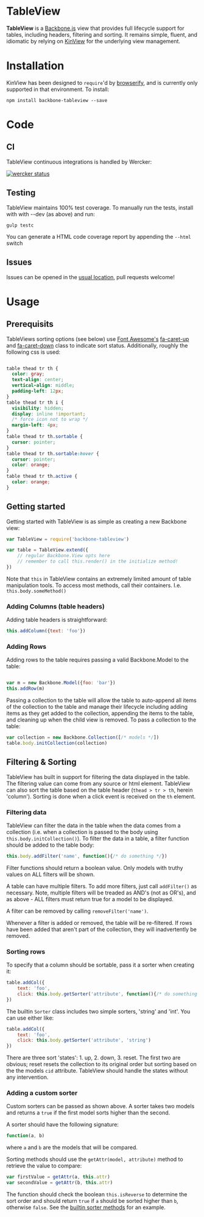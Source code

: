 # TableView
**TableView** is a [Backbone.js](http://backbonejs.org/) view that provides full 
lifecycle support for tables, including headers, filtering and sorting. It remains 
simple, fluent, and idiomatic by relying on [KinView](https://github.com/mbrevda/backbone-kinview)
for the underlying view management.

# Installation

KinView has been designed to `require`'d by [browserify](http://browserify.org/),
and is currently only supported in that environment. To install:

```
npm install backbone-tableview --save
```

# Code

## CI
TableView continuous integrations is handled by Wercker:

[![wercker status](https://app.wercker.com/status/ed888333a4f3fb17e3738866f446c5b9/s/master "wercker status")](https://app.wercker.com/project/bykey/ed888333a4f3fb17e3738866f446c5b9)

## Testing
TableView maintains 100% test coverage. To manually run the tests, install with with --dev (as above) and run:

```
gulp testc
```

You can generate a HTML code coverage report by appending the `--html` switch

## Issues
Issues can be opened in the [usual location](https://github.com/mbrevda/backbone-tableview/issues), pull requests welcome!

# Usage
## Prerequisits
TableViews sorting options (see below) use [Font Awesome's](http://fortawesome.github.io/Font-Awesome/) [fa-caret-up](http://fortawesome.github.io/Font-Awesome/icon/caret-up/) and [fa-caret-down](http://fortawesome.github.io/Font-Awesome/icon/caret-down/) class to indicate sort status. Additionally, roughly the following css is used:

```css

table thead tr th {
  color: gray;
  text-align: center;
  vertical-align: middle;
  padding-left: 12px;
}
table thead tr th i {
  visibility: hidden;
  display: inline !important;
  /* force icon not to wrap */
  margin-left: 4px;
}
table thead tr th.sortable {
  cursor: pointer;
}
table thead tr th.sortable:hover {
  cursor: pointer;
  color: orange;
}
table thead tr th.active {
  color: orange;
}
```
 
## Getting started
Getting started with TableView is as simple as creating a new Backbone view:

```js
var TableView = require('backbone-tableview')

var table = TableView.extend({
    // regular Backbone.View opts here
    // remember to call this.render() in the initialize method!
})

```

Note that `this` in TableView contains an extremely limited amount of table manipulation tools. To access most methods, call their containers. I.e. `this.body.someMethod()`

### Adding Columns (table headers)
Adding table headers is straightforward:

```js
this.addColumn({text: 'foo'})

```

### Adding Rows
Adding rows to the table requires passing a valid Backbone.Model to the table:

```js

var m = new Backbone.Model({foo: 'bar'})
this.addRow(m)
```

Passing a collection to the table will allow the table to auto-append all items of the collection to the table and manage their lifecycle including adding items as they get added to the collection, appending the items to the table, and cleaning up when the child view is removed. To pass a collection to the table:

```js
var collection = new Backbone.Collection([/* models */])
table.body.initCollection(collection)
```


## Filtering & Sorting
TableView has built in support for filtering the data displayed in the table. The filtering value can come from any source or html element. TableView can also sort the table based on the table header (`thead > tr > th`, herein 'column'). Sorting is done when a click event is received on the `th` element.

### Filtering data
TableView can filter the data in the table when the data comes from a collection (i.e. when a collection is passed to the body using `this.body.initCollection()`). To filter the data in a table, a filter function should be added to the table body:

```js
this.body.addFilter('name', function(){/* do something */})
```

Filter functions should return a boolean value. Only models with truthy values on ALL filters will be shown.

A table can have multiple filters. To add more filters, just call `addFilter()` as necessary. Note, multiple filters will be treaded as AND's (not as OR's), and as above - ALL filters must return true for a model to be displayed.

A filter can be removed by calling `removeFilter('name')`.

Whenever a filter is added or removed, the table will be re-filtered. If rows have been added that aren't part of the collection, they will inadvertently be removed.

### Sorting rows
To specify that a column should be sortable, pass it a sorter when creating it:

```js
table.addCol({
    text: 'foo',
    click: this.body.getSorter('attribute', function(){/* do something */})
})

```

The builtin `Sorter` class includes two simple sorters, 'string' and 'int'. You can use either like:

```js
table.addCol({
    text: 'foo',
    click: this.body.getSorter('attribute', 'string')
})

```

There are three sort 'states': 1. up, 2. down, 3. reset. The first two are obvious; reset resets the collection to its original order but sorting based on the the models `cid` attribute. TableView should handle the states without any intervention.

### Adding a custom sorter
Custom sorters can be passed as shown above. A sorter takes two models and returns a `true` if the first model sorts higher than the second.

A sorter should have the following signature:

```js
function(a, b)
```
where `a` and `b` are the models that will be compared. 

Sorting methods should use the `getAttr(model, attribute)` method to retrieve the value to compare:

```js
var firstValue = getAttr(a, this.attr)
var secondValue = getAttr(b, this.attr)
```

The function should check the boolean `this.isReverse` to determine the sort order and should return `true` if `a` should be sorted higher than `b`, otherwise `false`. See the [builtin sorter methods](https://github.com/mbrevda/backbone-tableview/blob/master/src/sorter.js#L35-L56) for an example. 
